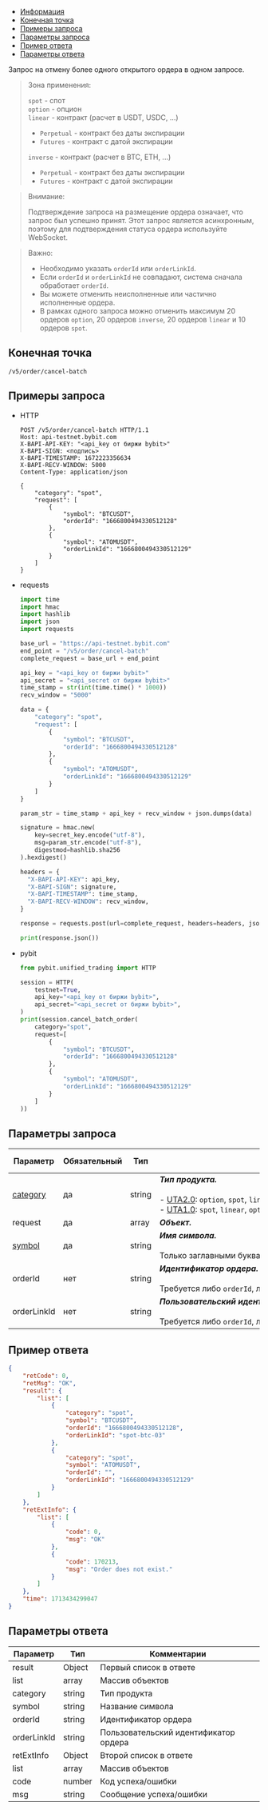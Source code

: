- [Информация](#информация)
- [Конечная точка](#конечная-точка)
- [Примеры запроса](#примеры-запроса)
- [Параметры запроса](#параметры-запроса)
- [Пример ответа](#пример-ответа)
- [Параметры ответа](#параметры-ответа)

<a id="информация"></a>

Запрос на отмену более одного открытого ордера в одном запросе.

>Зона применения:  
>
>`spot` - спот  
>`option` - опцион  
>`linear` - контракт (расчет в USDT, USDC, ...)
>
> - `Perpetual` - контракт без даты экспирации
> - `Futures` - контракт с датой экспирации
>
>`inverse` - контракт (расчет в BTC, ETH, ...)
>
> - `Perpetual` - контракт без даты экспирации
> - `Futures` - контракт с датой экспирации
<!-- -->
>Внимание:  
>
>Подтверждение запроса на размещение ордера означает, что запрос был успешно принят. Этот запрос является асинхронным,
>поэтому для подтверждения статуса ордера используйте WebSocket.
<!-- -->
>Важно:
>
>- Необходимо указать `orderId` или `orderLinkId`.
>- Если `orderId` и `orderLinkId` не совпадают, система сначала обработает `orderId`.
>- Вы можете отменить неисполненные или частично исполненные ордера.
>- В рамках одного запроса можно отменить максимум 20 ордеров `option`, 20 ордеров `inverse`, 20 ордеров `linear` и
> 10 ордеров `spot`.

<a id="конечная-точка"></a>

## Конечная точка

`/v5/order/cancel-batch`

<a id="примеры-запроса"></a>

## Примеры запроса

- HTTP

  ```http
  POST /v5/order/cancel-batch HTTP/1.1
  Host: api-testnet.bybit.com
  X-BAPI-API-KEY: "<api_key от биржи bybit>"
  X-BAPI-SIGN: <подпись>
  X-BAPI-TIMESTAMP: 1672223356634
  X-BAPI-RECV-WINDOW: 5000
  Content-Type: application/json
  
  {
      "category": "spot",
      "request": [
          {
              "symbol": "BTCUSDT",
              "orderId": "1666800494330512128"
          },
          {
              "symbol": "ATOMUSDT",
              "orderLinkId": "1666800494330512129"
          }
      ]
  }
  ```

- requests

  ```python
  import time
  import hmac
  import hashlib
  import json
  import requests

  base_url = "https://api-testnet.bybit.com"
  end_point = "/v5/order/cancel-batch"
  complete_request = base_url + end_point

  api_key = "<api_key от биржи bybit>"
  api_secret = "<api_secret от биржи bybit>"
  time_stamp = str(int(time.time() * 1000))
  recv_window = "5000"

  data = {
      "category": "spot",
      "request": [
          {
              "symbol": "BTCUSDT",
              "orderId": "1666800494330512128"
          },
          {
              "symbol": "ATOMUSDT",
              "orderLinkId": "1666800494330512129"
          }
      ]
  }

  param_str = time_stamp + api_key + recv_window + json.dumps(data)
  
  signature = hmac.new(
      key=secret_key.encode("utf-8"),
      msg=param_str.encode("utf-8"),
      digestmod=hashlib.sha256
  ).hexdigest()
  
  headers = {
    "X-BAPI-API-KEY": api_key,
    "X-BAPI-SIGN": signature,
    "X-BAPI-TIMESTAMP": time_stamp,
    "X-BAPI-RECV-WINDOW": recv_window,
  }

  response = requests.post(url=complete_request, headers=headers, json=data, timeout=10)

  print(response.json())
  ```

- pybit

  ```python
  from pybit.unified_trading import HTTP
  
  session = HTTP(
      testnet=True,
      api_key="<api_key от биржи bybit>",
      api_secret="<api_secret от биржи bybit>",
  )
  print(session.cancel_batch_order(
      category="spot",
      request=[
          {
              "symbol": "BTCUSDT",
              "orderId": "1666800494330512128"
          },
          {
              "symbol": "ATOMUSDT",
              "orderLinkId": "1666800494330512129"
          }
      ]
  ))
  ```

<a id="параметры-запроса"></a>

## Параметры запроса

|Параметр  	                  |Обязательный	 |Тип  	  |Комментарии &nbsp;&nbsp;&nbsp;&nbsp;&nbsp;&nbsp;&nbsp;&nbsp;&nbsp;&nbsp;&nbsp;&nbsp;&nbsp;&nbsp;&nbsp;&nbsp;&nbsp;&nbsp;&nbsp;&nbsp;&nbsp;&nbsp;&nbsp;&nbsp;&nbsp;&nbsp;&nbsp;&nbsp;&nbsp;&nbsp;&nbsp;&nbsp;&nbsp;&nbsp;&nbsp;&nbsp;&nbsp;&nbsp;&nbsp;&nbsp;&nbsp;&nbsp;&nbsp;&nbsp;&nbsp;&nbsp;&nbsp;&nbsp;&nbsp;&nbsp;&nbsp;&nbsp;&nbsp;&nbsp;&nbsp;&nbsp;&nbsp;&nbsp;&nbsp;&nbsp;&nbsp;&nbsp;&nbsp;&nbsp;&nbsp;&nbsp;&nbsp;&nbsp;&nbsp;&nbsp;&nbsp;&nbsp;&nbsp;&nbsp;&nbsp;&nbsp;&nbsp;&nbsp;&nbsp;&nbsp;&nbsp;&nbsp;&nbsp;&nbsp;&nbsp;&nbsp;&nbsp;&nbsp;&nbsp;&nbsp;&nbsp;&nbsp;&nbsp;&nbsp;&nbsp;&nbsp;&nbsp;&nbsp;&nbsp;&nbsp;&nbsp;&nbsp;&nbsp;&nbsp;&nbsp;&nbsp;&nbsp;&nbsp;&nbsp;&nbsp;&nbsp;&nbsp;&nbsp;&nbsp;&nbsp;&nbsp;&nbsp;&nbsp;&nbsp;&nbsp;&nbsp;&nbsp;&nbsp;&nbsp;&nbsp;&nbsp;&nbsp;&nbsp;&nbsp;&nbsp;&nbsp;&nbsp;&nbsp;&nbsp;               |По умолчанию|
|-----------------------------|------------|----------|---------------------------|------------|
|[category](<../19.Определения значений в запросах и ответах.md#category>)	|да           |string    |***Тип продукта.***<br><br>- [UTA2.0](<../13.Различные режимы аккаунтов.md#единый-торговый-аккаунт-2.0>): `option`, `spot`, `linear`, `inverse`<br>- [UTA1.0](<../13.Различные режимы аккаунтов.md#единый-торговый-аккаунт-1.0>): `spot`, `linear`, `option`  |-   |
|request                     |да  |array     |***Объект.***       |-   |
|[symbol](<../19.Определения значений в запросах и ответах.md#symbol>)	    |да            |string    |***Имя символа.***<br><br>Только заглавными буквами |-   |
|orderId                     |нет  |string     |***Идентификатор ордера.***<br><br>Требуется либо `orderId`, либо `orderLinkId`.     |-   |
|orderLinkId                     |нет  |string     |***Пользовательский идентификатор ордера.***<br><br>Требуется либо `orderId`, либо `orderLinkId`.   |-   |

<a id="пример-ответа"></a>

## Пример ответа

```json
{
    "retCode": 0,
    "retMsg": "OK",
    "result": {
        "list": [
            {
                "category": "spot",
                "symbol": "BTCUSDT",
                "orderId": "1666800494330512128",
                "orderLinkId": "spot-btc-03"
            },
            {
                "category": "spot",
                "symbol": "ATOMUSDT",
                "orderId": "",
                "orderLinkId": "1666800494330512129"
            }
        ]
    },
    "retExtInfo": {
        "list": [
            {
                "code": 0,
                "msg": "OK"
            },
            {
                "code": 170213,
                "msg": "Order does not exist."
            }
        ]
    },
    "time": 1713434299047
}
```

<a id="параметры-ответа"></a>

## Параметры ответа

|Параметр  |Тип       |Комментарии                                             |
|----------|----------|--------------------------------------------------------|
|result   |Object      |Первый список в ответе                               |
|list   |array      |Массив объектов                                             |
|category   |string      |Тип продукта                                             |
|symbol   |string      |Название символа                                             |
|orderId      |string    |Идентификатор ордера                                    |
|orderLinkId  |string    |Пользовательский идентификатор ордера                   |
|retExtInfo   |Object      |Второй список в ответе                                   |
|list   |array      |Массив объектов                                             |
|code   |number      |Код успеха/ошибки                                   |
|msg   |string      |Сообщение успеха/ошибки                                |
